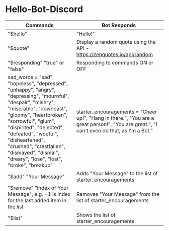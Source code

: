 # Hello-Bot-Discord
Commands | Bot Responds  
--- | --- 
"$hello" | "Hello!"
"$quote" | Display a random quote using the API - https://zenquotes.io/api/random
"$responding" <space> "true" or "false" | Responding to commands ON or OFF
sad_words = "sad", "hopeless", "depressed", "unhappy", "angry", "depressing", "mournful", "despair", "misery", "miserable", "downcast", "gloomy", "heartbroken", "sorrowful", "glum", "dispirited", "dejected", "defeated", "woeful", "disheartened", "crushed", "crestfallen", "dismayed", "dismal", "dreary", "lose", "lost", "broke", "breakup" | starter_encouragements = "Cheer up!", "Hang in there.", "You are a great person!", "You are great.", "I can't even do that, as I'm a Bot."
"$add" <space> "Your Message" | Adds "Your Message" to the list of starter_encouragements
"$remove" <space> "index of Your Message",  e.g. -1 is index for the last added item in the list | Removes "Your Message" from the list of starter_encouragements
"$list" | Shows the list of starter_encouragements
